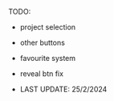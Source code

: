 TODO: 
- project selection
- other buttons
- favourite system
- reveal btn fix

- LAST UPDATE: 25/2/2024 
